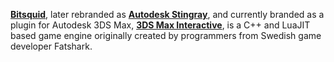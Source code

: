 [**Bitsquid**](https://en.wikipedia.org/wiki/Bitsquid), later rebranded as [**Autodesk Stingray**](https://www.autodesk.com/products/stingray/overview), and currently branded as a plugin for Autodesk 3DS Max, [**3DS Max Interactive**](https://knowledge.autodesk.com/search-result/caas/blog/area.autodesk.com/blogs/the-3ds-max-blog/get-3ds-max-interactive.html), is a C++ and LuaJIT based game engine originally created by programmers from Swedish game developer Fatshark.
